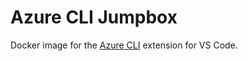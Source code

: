 # Azure CLI Jumpbox

Docker image for the [Azure CLI](https://github.com/chrmarti/vscode-azure-cli) extension for VS Code.
